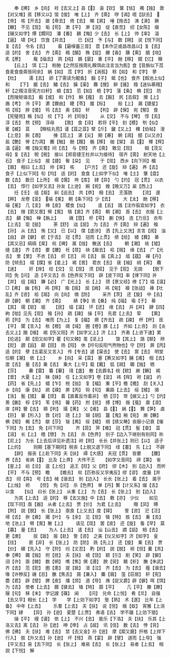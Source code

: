 <!-- { "loadSidebar": true } -->
　　奉【捧】　乡【向】　衽【去又上】县【】　衾【钦】　箧【怯】　襡【独】　敦【对又堆】匜【移又以】馂【俊】　唯【上】　齐【斋】　哕【谒】噫【獃去】　【帝】　咳【开去】　跛【卑去】　倚【去】　睇【弟】　唾【拖去】　洟【涕】　撅【鳜】　不见【现】　垢【苟】　漱【平】　澣【浣】　绽【直苋】　纫【女陈】　缀【辍又如字】燂【爓同】　潘【番】　靧【悔】少【去】　长【上】　帅【率】　湢【逼】　啸【叱】　饮食【并去】
　　已【纪】　予【与】　数【朔】　说【悦下同】复【去】　令名【去】
　　畜【朂嗅蓄三音】　茝【本作芷或昌改昌以】复【去】　适【的】　舍【去】　齐【斋】　稰【醑】　穛【捉】　膷【香】　臐【熏】　膮【哓】　炙【蔗】
　　胾【缁去】　鹑【纯】　鷃【晏】　重【平】　酏【移】　醷【亿】　糗
　　【丘上】　饵【二】　粉酏【之然反按周礼糗饵此注言当为餰】食【音旃似下苽食麦食食斋皆同余】　蜗【如】　苽【字】　折【涡孤】　稌【如】　和【字】　蓼【杜】
　　濡【去】　卵【了需读为鲲鱼】　腶【子】　蚳【也】　食齐【煆池上似】和
　　【下】　腒【去】　鱐【去】　臊【渠】　麛【搜】　鲜【骚】　羶【迷仙慕羶】轩【之羶注音宪方曰轩】　蜩【宜】　范【如】　栭【字】　蔆【条】　椇【犯】　防【而陵矩谐去】　藙【或】　和【作】　鱮【薤】　去【毅】　尻【去叙】　攅【上】　庮【考】　泠【平】　瀌【鑚由】　睫【苓】　腥【标】
　　般【上】　漏【捷星】　鸮【班】　胖【偻】　鸨【去】　奥【摇】　轩
　　【判】　辟【保】　宛【郁】　食【宪璧苑】粻【似】　绞【下】　衿【同张】
　　从【交】　不与【琴】　惇【去】　淳【去】　熬【预】　淳母
　　【敦】　食【谆】　若将【平】　刲【模】　刳【似】　萑【臧】　苴
　　【睽枯丸苞】谨【苴之苴】擘【斤】　皽【又上】　糔【伯毡】　溲【上息】　脄【酒】
　　捶【蕊上】　湛【尖】　期【朞】　朝【凋】　醷【以又亦】盐【艶】　膋【力凋】　臅【触】　酏【饘】　椸【移】　枷【架】　县【】　楎【辉】湢【逼】　襡【独又蜀】间【去】　与【预】　齐【斋】　敢见【现】
　　姆【茂又母】复【去】　帨【税】　接以【郑音捷王杜并以为接待】　宿齐【斋】　射天地【上石】　食子【上似】　接【捷】　鬌【朶】　见
　　于【现】　西乡【向下同】楣【眉】　相曰【上去】　帅【率】　咳
　　【户方】　还【旋】　辩【遍】　养【去】　食子【上似下同】旬【均】　适【的】　食食【上如字下似】　唯【土】　鞶【盘】　数【去】　数日【上所】　襦【儒】　袴【库】　肄【异】　勺【灼】　冠【贯】　以衣【去】　惇行【如字又去】孙友【上逊】　婉【宛】　娩【晚又万】枲【西上】
　　纴【壬】　组【祖】　紃【巡去】　共【恭】　相【去】　玊藻旒
　　【流】　邃【粹】　龙卷【衮】　端【冕】　朝【条下同】少【去】
　　大【太】　酏【移】　端【冕】　几【圭】　禆【皮】　稷食【似】
　　逺【去】　践【注作翦宜如字】　衣【去】　搢【箭又晋】幦【覔】　犆【直】齐【斋】　朝【潮】　首【去】　衣服【上去】　靧【悔】　椫【旃上】
　　禨【暨】　杅【雩】　蒯【快】　连【力旦】　衣布【上去】　珽【挺】
　　荼【舒】　诎【屈】　为【去】　齐【斋】　辩【遍】　飱【孙】　从【去】　侑【又】　已【以】　偞【虚渉】　洒【先上又洗】言言【訚】　油【由】　辟【僻】　棜【于去】　冠【贯】　冠而【上贯】　缋【绘】　緌【蕤】　綦【其又忌】缟缟【杲】　纰【裨】　属【烛】　散送【去】
　　朝【潮】　袪【墟】　缝【逢】　齐【咨】　要【腰】　衽【荏】　袂【眉去】　袷【刼】　缘【去】　广【光去】　里【里】　不衣【去】　织【志】　间【去】　振【真上】　緼【蕴】　襌【丹】　防【倾去】　褶【牒】省【星上】　裼【昔】　君衣【去】　褎【袖】　绡【宵】　麛【迷】
　　豻【岸】　绞【交】　见【现】　须【班】　见于【现】　无説
　　【脱下同】免【问】　造【平又去】杀【色界反下同】　辟【皮下同】率【律下同】并【并】　组【祖】　韠【必】　广【光上】　长【上】　颈【景又经】缭【了】緼【温】　□【弗】　幽【有】　袆【晖】　揄【摇】　屈【阙】　袆【匊】　襢【张战】　褖【吐乱】齐【咨】　袷【刼】　向【向】　徴【防】
　　采齐【茨】　还【旋】　中【去】　辟【僻】　朝【潮】　齐【斋】
　　綪【争】丧【桑】　纯【缁】　瑜【于】　綦【其】　瓀【软】　珉
　　【民】　緼【温】　环【还】　缘【去】　并【并】　肆【四】　絇【劬】见先【现】　飱【孙】　疏【疎】　操【平】　先君【上去】　荤
　　【熏】　茢【列】　为【去】　唯而【为上】　复【福】　癠【齐去】　疏【疎】　杯【杯】　匜【平】　闑【言入】　枨【橙】　阈【域】　圈【卷】豚【上】　齐如【上咨】　剡【炎去又上】蹜【缩】　裼【伤又阳】齐【如字又上】济【上】　齐遫【上咨下速】累【伦追】　颠【田又如字】瞿【句又棘】茧【坚上】
　　曁【其上】　詻【额】　辨【贬】　讇【謟】　颠【田】　扬【阳】　休【吁句反阳气煦物也】守【狩】　屏【丙】　适【的】　孽【五葛反又言入】　传【专去】遽【渠去】　使【去】　賔【去】　明堂位朝【潮】　依【上】
　　乡【向】　采【菜】　塞【赛又如字】脯【甫】　相【去】　度【去】　量【去】乗【去】　乗大【上平】载【戴】　弧【胡】　韣【独】　牺【莎】
　　罍【雷】　篹【繤】　琖【盏】　散【去爵名】梡【欵】　嶡【鳜】　裼【昔】　大夏【上】　昧【妺】　任【上又如字】卷【衮】　袆【晖】　袒【诞】　礿【药】　省【先上】　蜡【乍】　棁【拙】　复【福】　重【平】檐【檐】　刮【关入】　乡【向】　康【杭】　疏【疎】　屏【丙】　钩【句】　乗路【上去】　绥【緌】　骆【洛】　鬛【猎】　蕃【烦】　着【直畧反作着非】　牺【莎】　斝【嫁又上】勺【灼】蒉【蒯】　桴【孚】　苇【伟】　籥【药】　拊【抚】　搏【博】　揩【戞】　廪【凛】　庠【祥】瞽【古】　頖【判】　璜【黄】　父【甫】　县【】　娲【】　簨【笋】　虡【巨】　翣【杉入】　敦【对】　琏【上】　瑚【胡】　簋【鬼】椀【宛】　嶡【鳜】　椇【矩】　楬【杰】　献【莎】　韨【弗】　绥【緌】　绸【绦又畴】丧服小记衰【催下同】为【去】　免【问下同】
　　齐【苕】　笄【难】　冠【贯】　髽【查】　苴【沮】　长【上】　稽【啓】　为【去】　杀【色界】　别子【边入下继别有别同】祢【尼上】　为长【上去后详见补遗注】祔【附】　长长【并张上】则已【以】　适子【上的】
　　则期【基下期同】税丧【上脱又退下同】　绖【耋】　先【上】　不辟
　　【辟】　报丧【上赴下同】夫【扶】　禫【大感】　夫冠【贯】　皆要
　　【腰】　养【去】　省纳【】　比及【上畀】　大传不王
　　【如字又音同】　禘【第】　省【星上】　祫【洽】　逡【上伦】　追王【旺】父【府】　缪【木】　别【边入】　而听【平】　不与【预】　瞻
　　【蟾去】　纰【匹弥反又孚夷反】缪【谬】　度量【并去】　彻【挥】　号【去】械【谐去】　别【边入】　长长【张上】　着【去】　属乎【上烛】　袒
　　【但】　免【问】　杀【色界】　单【丹】繋【计又系】缀【去】　以食
　　【似】　曰长【张上】　从重【上】　为【去】　长【张上】　别【边入】
　　为其【上去】　适【的】　移【去又施】中【去】　斁【亦】　少仪
　　如见【现下同】亟【器】　从者【上去】　贾【价】　为君【上去】
　　赗【凤】　赙【附】　説【脱】　长【张上】　亟食【上又去】度【铎】
　　訾【咨】　汜【泛】　埽【去】　拚【粪】　擖【叶】　与【余】　见【现】　犆【特】　胜【去】　乗【去】　地【池上】　幦【覔】散【上】
　　请见【现】　罢【皮】　还【旋】　蚤【早】　莫【暮】　量【去】
　　为人【上去】　逺【去】　讪【山去】　讇【謟】　相【去】　更【庚】
　　拔【跋】　报【赴】　訾【咨】　之美【仪又如字】济【如字】　皇【往】
　　匪【非】　长【张上】　防【防】　跣【先上】　还【旋】　乗【去】　贾【价】　緤【先入】　守【狩】　纼【丈忍】　靮【的】　説【脱】　袒【但】櫜【羔】　奉【捧】　韣【独】　拊【抚】　夫【扶】　襓【饶】　颖【引】　削【笑】　辟【僻】　诩【许】　亟【棘】　数【朔】　噍【焦】僎【遵】　腴【臾】　鳍【祈】　膴【朱武】　齐【去】　范【犯】　圂【患】　提【抵】　湆【泣】　齐【去】　为【去】　薤【谐去】　喙【许秽反】禨【忌】　醮【焦去】　聂【兼入】　麋【眉】　菹【荘居】　轩【宪】　麕【君】　辟【壁】　脾【皮】　燔【烦】　道【导】　燋【捉又爵】辟【僻】咡【饵】　为【去】　使者【上去】　臑【猱去】　犆【特】　靡【平】
　　几【平】　縢【滕】　屦【句】　秣【末】　学记謏【蓧】　闻
　　【问】　兑命【上悦】　肴【爻】　自强【去又平】相长【上】　学
　　学【上効下如字】　塾【熟】　术【遂】　比年【上备】　中年【上去】
　　乐羣【上去】　夫【扶】　说【悦】　蛾【蚁】　宵雅【上消下同】肄
　　【异】　孙【逊】　夏楚【上贾】　弗语【去】　学不躐【上効下猎】
　　操【平】　缦【谩】　依【上】　不兴【去】　能乐【下洛】　夫【扶】　乐其【上洛又去】离【去】　孙【逊】　呻【申】　占【觇】　讯【信】　数【去】　悖【背】　佛【拂】　夫【扶】　难【去】　禁【去又金】孙【逊】　摩【縻又磨】扞格【上捍下行入】　胜【升又去】孙【逊】　坏【怪】　燕【宴】　辟【譬】　道而【上导】　强【平又去】易【去下同】　长【张上】　难易【去】　长【张上】　易者【上去】　相説【下悦】　解
